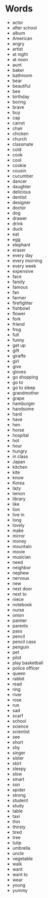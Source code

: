 # Words
* actor
* after school
* album
* American
* angry
* artist
* at night
* at noon
* aunt
* baker
* bathroom
* bear
* beautiful
* bee
* birthday
* boring
* brave
* buy
* cap
* carrot
* chair
* chicken
* church
* classmate
* cold
* cook
* cool
* cookie
* cousin
* cucumber
* dancer
* daughter
* delicious
* dentist
* designer
* doctor
* dog
* drawer
* drink
* duck
* eat
* egg
* elephant
* eraser
* every day
* every morning
* every week
* expensive
* face
* family
* famous
* fan
* farmer
* firefighter
* fishbowl
* flower
* fork
* friend
* frog
* full
* funny
* get up
* gift
* giraffe
* girl
* give
* gloves
* go shopping
* go to
* go to sleep
* grandmother
* grape
* hamburger
* handsome
* hard
* have
* hen
* horse
* hospital
* hot
* hour
* hungry
* in class
* Japan
* kitchen
* kite
* know
* Korea
* lazy
* lemon
* library
* like
* lion
* live in
* long
* lovely
* make
* mirror
* money
* mountain
* movie
* musician
* need
* neighbor
* nephew
* nervous
* new
* next door
* next to
* niece
* notebook
* nurse
* onion
* painter
* parents
* pass
* pencil
* pencil case
* penguin
* pet
* pilot
* play basketball
* police officer
* queen
* rabbit
* read
* ring
* river
* rose
* run
* sad
* scarf
* school
* science
* scientist
* see
* short
* shy
* singer
* sister
* skirt
* sleepy
* slow
* smart
* son
* spider
* strong
* student
* study
* table
* taxi
* thin
* thirsty
* tired
* tree
* tulip
* umbrella
* uncle
* vegetable
* walk
* want
* want to
* wear
* young
* yummy
